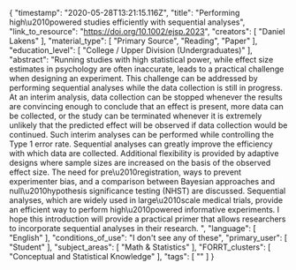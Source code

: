 {
    "timestamp": "2020-05-28T13:21:15.116Z",
    "title": "Performing high\u2010powered studies efficiently with sequential analyses",
    "link_to_resource": "https://doi.org/10.1002/ejsp.2023",
    "creators": [
        "Daniel Lakens"
    ],
    "material_type": [
        "Primary Source",
        "Reading",
        "Paper"
    ],
    "education_level": [
        "College / Upper Division (Undergraduates)"
    ],
    "abstract": "Running studies with high statistical power, while effect size estimates in psychology are often inaccurate, leads to a practical challenge when designing an experiment. This challenge can be addressed by performing sequential analyses while the data collection is still in progress. At an interim analysis, data collection can be stopped whenever the results are convincing enough to conclude that an effect is present, more data can be collected, or the study can be terminated whenever it is extremely unlikely that the predicted effect will be observed if data collection would be continued. Such interim analyses can be performed while controlling the Type 1 error rate. Sequential analyses can greatly improve the efficiency with which data are collected. Additional flexibility is provided by adaptive designs where sample sizes are increased on the basis of the observed effect size. The need for pre\u2010registration, ways to prevent experimenter bias, and a comparison between Bayesian approaches and null\u2010hypothesis significance testing (NHST) are discussed. Sequential analyses, which are widely used in large\u2010scale medical trials, provide an efficient way to perform high\u2010powered informative experiments. I hope this introduction will provide a practical primer that allows researchers to incorporate sequential analyses in their research. ",
    "language": [
        "English"
    ],
    "conditions_of_use": "I don't see any of these",
    "primary_user": [
        "Student"
    ],
    "subject_areas": [
        "Math & Statistics"
    ],
    "FORRT_clusters": [
        "Conceptual and Statistical Knowledge"
    ],
    "tags": [
        ""
    ]
}